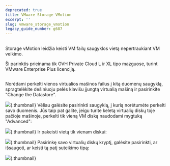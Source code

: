 ```yaml
---
deprecated: true
title: VMware Storage VMotion
excerpt: ''
slug: vmware_storage_vmotion
legacy_guide_number: g687
---
```



## 
Storage vMotion leidžia keisti VM failų saugyklos vietą nepertraukiant VM veikimo.

Ši parinktis prieinama tik OVH Private Cloud L ir XL tipo mazguose, turint VMware Enterprise Plus licenciją.


## 
Norėdami perkelti vienos virtualios mašinos failus į kitą duomenų saugyklą, spragtelėkite dešiniuoju pelės klavišu įjungtą virtualią mašiną ir pasirinkite "Change the Datastore".

![](images/img_328.jpg){.thumbnail}
Vėliau galėsite pasirinkti saugyklą, į kurią norėtumėte perkelti savo duomenis.
Jūs taip pat galite, jeigu turite keletą virtualių diskų toje pačioje mašinoje, perkelti tik vieną VM diską naudodami mygtuką "Advanced":

![](images/img_326.jpg){.thumbnail}
Ir pakeisti vietą tik vienam diskui:

![](images/img_325.jpg){.thumbnail}
Pasirinkę savo virtualių diskų kryptį, galėsite pasirinkti, ar išsaugoti, ar keisti tą patį suteikimo tipą:

![](images/img_327.jpg){.thumbnail}


